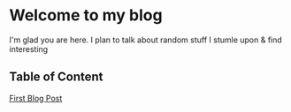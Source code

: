 # Welcome to my blog

I'm glad you are here. I plan to talk about random stuff I stumle upon & find interesting

## Table of Content
[First Blog Post](_posts/2020-04-26-my-first-blog-post.md)
